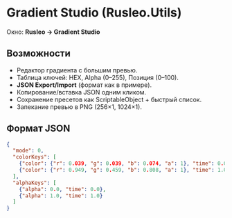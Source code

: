 ﻿# Gradient Studio (Rusleo.Utils)

Окно: **Rusleo → Gradient Studio**

## Возможности
- Редактор градиента с большим превью.
- Таблица ключей: HEX, Alpha (0–255), Позиция (0–100).
- **JSON Export/Import** (формат как в примере).
- Копирование/вставка JSON одним кликом.
- Сохранение пресетов как ScriptableObject + быстрый список.
- Запекание превью в PNG (256×1, 1024×1).

## Формат JSON
```json
{
  "mode": 0,
  "colorKeys": [
    {"color": {"r": 0.039, "g": 0.039, "b": 0.074, "a": 1}, "time": 0.0},
    {"color": {"r": 0.949, "g": 0.459, "b": 0.808, "a": 1}, "time": 1.0}
  ],
  "alphaKeys": [
    {"alpha": 0.0, "time": 0.0},
    {"alpha": 1.0, "time": 1.0}
  ]
}
